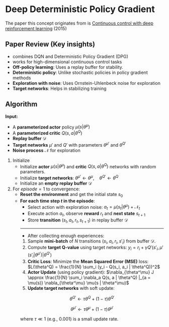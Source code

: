 # Deep Deterministic Policy Gradient
The paper this concept originates from is [Continuous control with deep reinforcement learning](https://arxiv.org/pdf/1509.02971) (2015)

## Paper Review (Key insights)
- combines DQN and Deterministic Policy Gradient (DPG)
- works for high-dimensional continuous control tasks
- **Off-policy learning**: Uses a replay buffer for stability.
- **Deterministic policy**: Unlike stochastic policies in policy gradient methods
- **Exploration with noise**: Uses Ornstein-Uhlenbeck noise for exploration
- **Target networks**: Helps in stabilizing training

## Algorithm
**Input:**  
- A **parameterized actor** policy $\mu(s|\theta^{\mu})$
- A **parameterized critic** $Q(s, a | \theta^Q)$
- **Replay buffer** $\mathcal{D}$
- **Target networks** $\mu'$ and $Q'$ with parameters $\theta^{\mu'}$ and $\theta^{Q'}$
- **Noise process** $\mathcal{N}$ for exploration

1. Initialize
    - Initialize **actor** $\mu(s|\theta^\mu)$ and **critic** $Q(s, a | \theta^Q)$ networks with random parameters.
    - Initialize **target networks**: $\theta^{\mu'} \leftarrow \theta^{\mu}, \quad \theta^{Q'} \leftarrow \theta^{Q}$
    - Initialize an **empty replay buffer** $\mathcal{D}$
2. For $episode=1$ to convergence:
    - **Reset the environment** and get the initial state $s_0$
    - **For each time step $t$ in the episode**:
        - Select action with exploration noise: $a_t = \mu(s_t | \theta^\mu) + \mathcal{N}_t$
        - Execute action $a_t$, observe **reward** $r_t$ and **next state** $s_{t+1}$
        - Store **transition** $(s_t, a_t, r_t, s_{t+1})$ in replay buffer $\mathcal{D}$
        ---
        - After collecting enough experiences:
        1. Sample **mini-batch** of $N$ transitions $(s_i, a_i, r_i, s'_i)$ from buffer $\mathcal{D}$.
        2. Compute **target Q-value** using target networks: $y_i = r_i + \gamma Q'(s'_i, \mu'(s'_i | \theta^{\mu'}) | \theta^{Q'})$
        3. **Critic Loss**: Minimize the **Mean Squared Error (MSE)** loss: $L(\theta^Q) = \frac{1}{N} \sum_i (y_i - Q(s_i, a_i | \theta^Q))^2$
        4. **Actor Update** (using policy gradient): $\nabla_{\theta^\mu} J \approx \frac{1}{N} \sum_i \nabla_a Q(s, a | \theta^Q) |_{a = \mu(s)} \nabla_{\theta^\mu} \mu(s | \theta^\mu)$
        5. **Update target networks** with soft update:
        ```math
        \theta^{Q'} \leftarrow \tau \theta^Q + (1 - \tau) \theta^{Q'}
        ```
        ```math
        \theta^{\mu'} \leftarrow \tau \theta^\mu + (1 - \tau) \theta^{\mu'}
        ```
        where $\tau \ll 1$ (e.g., 0.001) is a small update rate.

